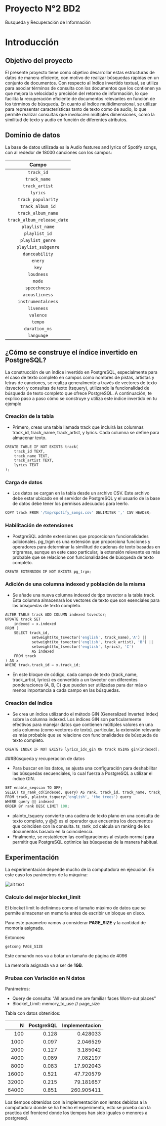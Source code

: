 # Proyecto N°2 BD2
Busqueda y Recuperación de Información

# Introducción

## Objetivo del proyecto
El presente proyecto tiene como objetivo desarrollar estas estructuras de datos de manera eficiente, con motivo de realizar búsquedas rápidas en un conjunto de documentos.
Con respecto al índice invertido textual, se utiliza para asociar términos de consulta con los documentos que los contienen ya que mejora la velocidad y precisión del retorno de información, lo que facilita la recuperación eficiente de documentos relevantes en función de los términos de búsqueda.
En cuanto al índice multidimensional, se utilizar para representar características tanto de texto como de audio, lo que permite realizar consultas que involucren múltiples dimensiones, como la similitud de texto y audio en función de diferentes atributos.


## Dominio de datos
La base de datos utilizada es la Audio features and lyrics of Spotify songs, con al rededor de 18000 canciones con los campos:

|    **Campo**    |
|:---------------:|
| ```track_id```        | 
| ```track_name```  | 
| ```track_artist``` | 
| ```lyrics``` | 
| ```track_popularity``` | 
| ```track_album_id``` |
| ```track_album_name``` | 
| ```track_album_release_date``` |
| ```playlist_name``` |
| ```playlist_id``` |
| ```playlist_genre``` |
| ```playlist_subgenre``` |
| ```danceability``` |
| ```enery``` | 
| ```key``` | 
| ```loudness``` | 
| ```mode``` | 
| ```speechness``` | 
| ```acousticness``` | 
| ```instrumentalness``` | 
| ```liveness``` |
| ```valence``` |
| ```tempo``` |
| ```duration_ms``` |
| ```language``` |






## ¿Cómo se construye el índice invertido en PostgreSQL?

La construcción de un índice invertido en PostgreSQL, especialmente para el caso de texto completo en campos como nombres de pistas, artistas y letras de canciones, se realiza generalmente a través de vectores de texto (tsvector) y consultas de texto (tsquery), utilizando la funcionalidad de búsqueda de texto completo que ofrece PostgreSQL. A continuación, te explico paso a paso cómo se construye y utiliza este índice invertido en tu ejemplo

### Creación de la tabla 
- Primero, creas una tabla llamada track que incluirá las columnas track_id, track_name, track_artist, y lyrics. Cada columna se define para almacenar texto.

```python
CREATE TABLE IF NOT EXISTS track(
    track_id TEXT,
    track_name TEXT,
    track_artist TEXT,
    lyrics TEXT
);

```
### Carga de datos
- Los datos se cargan en la tabla desde un archivo CSV. Este archivo debe estar ubicado en el servidor de PostgreSQL y el usuario de la base de datos debe tener los permisos adecuados para leerlo.
  
```python
COPY track FROM '/tmp/spotify_songs.csv' DELIMITER ',' CSV HEADER;
```
### Habilitación de extensiones
- PostgreSQL admite extensiones que proporcionan funcionalidades adicionales. pg_trgm es una extensión que proporciona funciones y operadores para determinar la similitud de cadenas de texto basadas en trigramas, aunque en este caso particular, la extensión relevante es más probable que se relacione con funcionalidades de búsqueda de texto completo.
```python
CREATE EXTENSION IF NOT EXISTS pg_trgm;

```
### Adición de una columna indexed y población de la misma
- Se añade una nueva columna indexed de tipo tsvector a la tabla track. Esta columna almacenará los vectores de texto que son esenciales para las búsquedas de texto completo.
```python
ALTER TABLE track ADD COLUMN indexed tsvector;
UPDATE track SET 
    indexed = x.indexed 
FROM (
    SELECT track_id,
            setweight(to_tsvector('english', track_name),'A') ||
            setweight(to_tsvector('english', track_artist), 'B') ||
            setweight(to_tsvector('english', lyrics), 'C') 
            AS indexed 
    FROM track
) AS x 
WHERE track.track_id = x.track_id;

```
- En este bloque de código, cada campo de texto (track_name, track_artist, lyrics) es convertido a un tsvector con diferentes ponderaciones (A, B, C) que pueden ser utilizadas para dar más o menos importancia a cada campo en las búsquedas.

### Creación del índice
- Se crea un índice utilizando el método GIN (Generalized Inverted Index) sobre la columna indexed. Los índices GIN son particularmente efectivos para manejar datos que contienen múltiples valores en una sola columna (como vectores de texto).
  particular, la extensión relevante es más probable que se relacione con funcionalidades de búsqueda de texto completo.
```python
CREATE INDEX IF NOT EXISTS lyrics_idx_gin ON track USING gin(indexed);

```

###Búsqueda y recuperación de datos 
- Para buscar en los datos, se ajusta una configuración para deshabilitar las búsquedas secuenciales, lo cual fuerza a PostgreSQL a utilizar el índice GIN.
```python
SET enable_seqscan TO OFF;
SELECT ts_rank_cd(indexed, query) AS rank, track_id, track_name, track_artist, lyrics
FROM track, plainto_tsquery('english', 'the trees') query
WHERE query @@ indexed
ORDER BY rank DESC LIMIT 100;

```
- plainto_tsquery convierte una cadena de texto plano en una consulta de texto completo, y @@ es el operador que encuentra los documentos que coinciden con la consulta. ts_rank_cd calcula un ranking de los documentos basado en la coincidencia.
- Finalmente, se restablecen las configuraciones al estado normal para permitir que PostgreSQL optimice las búsquedas de la manera habitual.

## Experimentación

La experimentación depende mucho de la computadora en ejecución. En este caso los parámetros de la máquina:

![alt text](image.png)

### Calculo del mejor blocket_limit

El blocket limit lo definimos como el tamaño máximo de datos que se permite almacenar en memoria antes de escribir un bloque en disco.

Para este parametro vamos a considerar **PAGE_SIZE** y la cantidad de momoria asignada.

Entonces:

```shell
getcong PAGE_SIZE
```

Este comando nos va a botar un tamaño de página de 4096

La memoria asignada va a ser de **1GB**.

### Prubas con Variación en N datos

Parámetros:

- Query de consulta: "All around me are familiar faces Worn-out places"
- Blocket_Limit: memory_to_use // page_size

Tabla con datos obtenidos:

|    N   |  PostgreSQL  |  Implementacion  |
|-------:|-------------:|-----------------:|
|   100  |        0.128 |          0.428033 |
|  1000  |        0.097 |          2.046529 |
|  2000  |        0.127 |          3.185042 |
|  4000  |        0.089 |          7.082197 |
|  8000  |        0.083 |         17.902043 |
| 16000  |        0.521 |         47.720579 |
| 32000  |        0.215 |         79.181657 |
| 64000  |        0.851 |        260.905411 |


Los tiempos obtenidos con la implementación son lentos debidos a la computadora donde se ha hecho el experimento, esto se prueba con la practica del frontend donde los tiempos han sido iguales o menores a postgresql.